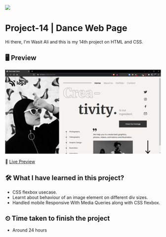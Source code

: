 ![](https://img.shields.io/badge/Technologies-HTML--CSS-orange)

# Project-14 | Dance Web Page

Hi there,
I'm Wasit Ali and this is my 14th project on HTML and CSS.

## 🖥 Preview

![](./assets/2022-10-14-17-22-50.png)

🚀 [Live Preview](https://cheery-scone-c41147.netlify.app/)

## 🛠️ What I have learned in this project?

- CSS flexbox usecase.
- Learnt about behaviour of an image element on different div sizes.
- Handled mobile Responsive With Media Queries along with CSS flexbox.

## ⏲ Time taken to finish the project

- Around 24 hours
